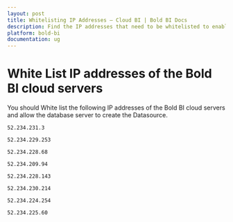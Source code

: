 ```yaml
---
layout: post
title: Whitelisting IP Addresses – Cloud BI | Bold BI Docs
description: Find the IP addresses that need to be whitelisted to enable Bold BI Cloud application to access your database server.
platform: bold-bi
documentation: ug
---
```


# White List IP addresses of the Bold BI cloud servers

You should White list the following IP addresses of the Bold BI cloud servers and allow the database server to create the Datasource.

`52.234.231.3`

`52.234.229.253`

`52.234.228.68`

`52.234.209.94` 

`52.234.228.143`

`52.234.230.214`

`52.234.224.254`

`52.234.225.60`

 